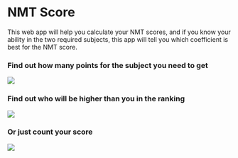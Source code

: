 <h1>NMT Score</h1>
This web app will help you calculate your NMT scores, and if you know your ability in the two required subjects, this app will tell you which coefficient is best for the NMT score.
<h3>Find out how many points for the subject you need to get</h3>
<img src="https://user-images.githubusercontent.com/119634828/226345776-9dae4791-7845-4dbd-8b3d-ee88f17ea8be.png" />
<h3>Find out who will be higher than you in the ranking</h3>
<img src="https://user-images.githubusercontent.com/119634828/226347345-e05b3895-2448-4bac-b5d1-05fbdc1d21fa.png" />
<h3>Or just count your score</h3>
<img src="https://user-images.githubusercontent.com/119634828/226347854-49ad233b-af57-4bdc-8308-bc5ab9dc1ac5.png" />
